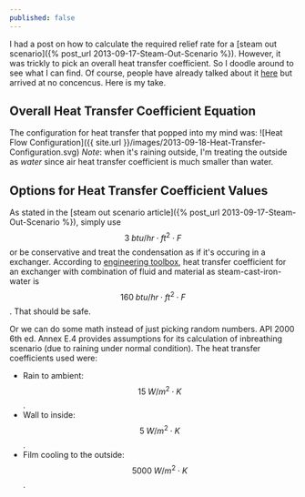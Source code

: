 ```yaml
---
published: false
---
```


I had a post on how to calculate the required relief rate for a [steam out scenario]({% post_url 2013-09-17-Steam-Out-Scenario %}). However, it was trickly to pick an overall heat transfer coefficient. So I doodle around to see what I can find. Of course, people have already talked about it [here](http://www.eng-tips.com/viewthread.cfm?qid=155185) but arrived at no concencus. Here is my take. 

## Overall Heat Transfer Coefficient Equation
The configuration for heat transfer that popped into my mind was:
![Heat Flow Configuration]({{ site.url }}/images/2013-09-18-Heat-Transfer-Configuration.svg)
*Note*: when it's raining outside, I'm treating the outside as *water* since air heat transfer coefficient is much smaller than water. 

## Options for Heat Transfer Coefficient Values
As stated in the [steam out scenario article]({% post_url 2013-09-17-Steam-Out-Scenario %}), simply use $$3\; btu/hr\cdot ft^2\cdot F$$ or be conservative and treat the condensation as if it's occuring in a exchanger. According to [engineering toolbox](http://www.engineeringtoolbox.com/overall-heat-transfer-coefficients-d_284.html), heat transfer coefficient for an exchanger with combination of fluid and material as steam-cast-iron-water is $$160\; btu/hr\cdot ft^2\cdot F$$. That should be safe.

Or we can do some math instead of just picking random numbers. API 2000 6th ed. Annex E.4 provides assumptions for its calculation of inbreathing scenario (due to raining under normal condition). The heat transfer coefficients used were:

- Rain to ambient: $$15\; W/m^2\cdot K$$.
- Wall to inside: $$5\; W/m^2\cdot K$$.
- Film cooling to the outside: $$5000\; W/m^2\cdot K$$.


